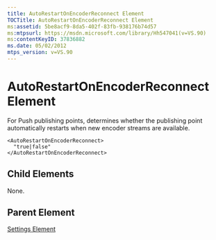 ```yaml
---
title: AutoRestartOnEncoderReconnect Element
TOCTitle: AutoRestartOnEncoderReconnect Element
ms:assetid: 5be8acf9-8da5-402f-83fb-938176b74d57
ms:mtpsurl: https://msdn.microsoft.com/library/Hh547041(v=VS.90)
ms:contentKeyID: 37836882
ms.date: 05/02/2012
mtps_version: v=VS.90
---
```


# AutoRestartOnEncoderReconnect Element

For Push publishing points, determines whether the publishing point automatically restarts when new encoder streams are available.

    <AutoRestartOnEncoderReconnect>
      "true|false"
    </AutoRestartOnEncoderReconnect>

## Child Elements

None.

## Parent Element

[Settings Element](settings-element.md)

